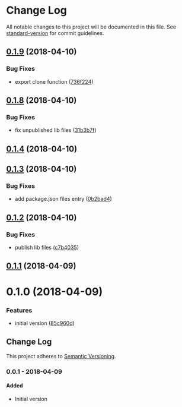 # Change Log

All notable changes to this project will be documented in this file. See [standard-version](https://github.com/conventional-changelog/standard-version) for commit guidelines.

<a name="0.1.9"></a>

## [0.1.9](https://github.com/ozum/resettable/compare/v0.1.8...v0.1.9) (2018-04-10)

### Bug Fixes

* export clone function ([736f224](https://github.com/ozum/resettable/commit/736f224))

<a name="0.1.8"></a>

## [0.1.8](https://github.com/ozum/resettable/compare/v0.1.4...v0.1.8) (2018-04-10)

### Bug Fixes

* fix unpublished lib files ([31b3b7f](https://github.com/ozum/resettable/commit/31b3b7f))

<a name="0.1.4"></a>

## [0.1.4](https://github.com/ozum/resettable/compare/v0.1.3...v0.1.4) (2018-04-10)

<a name="0.1.3"></a>

## [0.1.3](https://github.com/ozum/resettable/compare/v0.1.2...v0.1.3) (2018-04-10)

### Bug Fixes

* add package.json files entry ([0b2bad4](https://github.com/ozum/resettable/commit/0b2bad4))

<a name="0.1.2"></a>

## [0.1.2](https://github.com/ozum/resettable/compare/v0.1.1...v0.1.2) (2018-04-10)

### Bug Fixes

* publish lib files ([c7b4035](https://github.com/ozum/resettable/commit/c7b4035))

<a name="0.1.1"></a>

## [0.1.1](https://github.com/ozum/resettable/compare/v0.1.0...v0.1.1) (2018-04-09)

<a name="0.1.0"></a>

# 0.1.0 (2018-04-09)

### Features

* initial version ([85c960d](https://github.com/ozum/resettable/commit/85c960d))

<!-- Titles: Added, Changed, Deprecated, Removed, Fixed, Security -->

## Change Log

This project adheres to [Semantic Versioning](http://semver.org/).

### 0.0.1 - 2018-04-09

#### Added

* Initial version
